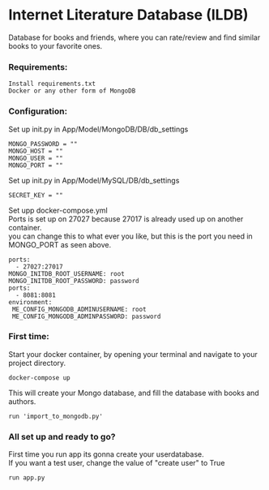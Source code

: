 # Internet Literature Database (ILDB)

  Database for books and friends, where you can rate/review and find similar books to your favorite ones.
 
### Requirements: 
```
Install requirements.txt
Docker or any other form of MongoDB
```

### Configuration: 

Set up init.py in App/Model/MongoDB/DB/db_settings
``` 
MONGO_PASSWORD = ""
MONGO_HOST = ""
MONGO_USER = ""
MONGO_PORT = ""
```
Set up init.py in App/Model/MySQL/DB/db_settings
```
SECRET_KEY = ""
```
Set upp docker-compose.yml  
Ports is set up on 27027 because 27017 is already used up on another container.  
you can change this to what ever you like, but this is the port you need in MONGO_PORT as seen above.
```
ports:
  - 27027:27017
MONGO_INITDB_ROOT_USERNAME: root
MONGO_INITDB_ROOT_PASSWORD: password
ports:
  - 8081:8081
environment:
 ME_CONFIG_MONGODB_ADMINUSERNAME: root
 ME_CONFIG_MONGODB_ADMINPASSWORD: password
```

### First time:
Start your docker container, by opening your terminal and navigate to your project directory.
```
docker-compose up
```
  
This will create your Mongo database, and fill the database with books and authors.
```
run 'import_to_mongodb.py'
```

### All set up and ready to go?
First time you run app its gonna create your userdatabase.  
If you want a test user, change the value of "create user" to True
```
run app.py
```
